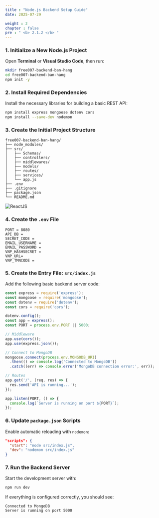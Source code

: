 ```yaml
---
title : "Node.js Backend Setup Guide"
date: 2025-07-29

weight : 2
chapter : false
pre : " <b> 2.1.2 </b> "
---
```



### 1. Initialize a New Node.js Project

Open **Terminal** or **Visual Studio Code**, then run:

```bash
mkdir free007-backend-ban-hang
cd free007-backend-ban-hang
npm init -y
```


### 2. Install Required Dependencies

Install the necessary libraries for building a basic REST API:

```bash
npm install express mongoose dotenv cors
npm install --save-dev nodemon
```

### 3. Create the Initial Project Structure

```
free007-backend-ban-hang/
├── node_modules/
├── src/
│   ├── Schemas/
│   ├── controllers/
│   ├── middlewares/
│   ├── models/
│   ├── routes/
│   ├── services/
│   └── app.js
├── .env
├── .gitignore
├── package.json
└── README.md
```
![ReactJS](/images/2.prerequisite/BE.png)

### 4. Create the `.env` File

```env
PORT = 8080
API_DB = 
SECRET_CODE = 
EMAIL_USERNAME = 
EMAIL_PASSWORD = 
VNP_HASHSECRET = 
VNP_URL=
VNP_TMNCODE = 
```


###  5. Create the Entry File: `src/index.js`

Add the following basic backend server code:

```js
const express = require('express');
const mongoose = require('mongoose');
const dotenv = require('dotenv');
const cors = require('cors');

dotenv.config();
const app = express();
const PORT = process.env.PORT || 5000;

// Middleware
app.use(cors());
app.use(express.json());

// Connect to MongoDB
mongoose.connect(process.env.MONGODB_URI)
  .then(() => console.log('Connected to MongoDB'))
  .catch((err) => console.error('MongoDB connection error:', err));

// Routes
app.get('/', (req, res) => {
  res.send('API is running...');
});

app.listen(PORT, () => {
  console.log(`Server is running on port ${PORT}`);
});
```


### 6. Update `package.json` Scripts

Enable automatic reloading with `nodemon`:

```json
"scripts": {
  "start": "node src/index.js",
  "dev": "nodemon src/index.js"
}
```


### 7. Run the Backend Server

Start the development server with:

```bash
npm run dev
```

If everything is configured correctly, you should see:

```
Connected to MongoDB
Server is running on port 5000
```



